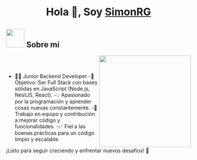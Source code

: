 <h1 align="center">Hola 👋, Soy <a href="https://100rabhcsmc.github.io/Me.io/" target="blank">
SimonRG</a></h1>

## <picture><img src = "https://github.com/7oSkaaa/7oSkaaa/blob/main/Images/about_me.gif?raw=true" width = 50px></picture> Sobre mí

<picture> <img align="right" src="https://github.com/7oSkaaa/7oSkaaa/blob/main/Images/Right_Side.gif?raw=true" width = 250px></picture>

<br><br>

- :student: Junior Backend Developer
-🌟 Objetivo: Ser Full Stack con bases sólidas en JavaScript (Node.js, NestJS, React).
-💡 Apasionado por la programación y aprender cosas nuevas constantemente.
-🤝 Trabajo en equipo y contribución a mejorar código y funcionalidades.
-✅ Fiel a las buenas prácticas para un código limpio y escalable.

¡Listo para seguir creciendo y enfrentar nuevos desafíos! 💪
